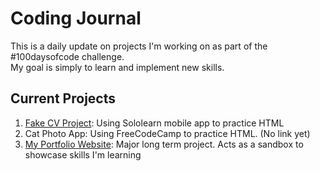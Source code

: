 <h1>Coding Journal</h1>
This is a daily update on projects I'm working on as part of the #100daysofcode challenge. 
<br>
My goal is simply to learn and implement new skills.
<br>
<h2>Current Projects</h2>
<ol>
  <li><a href="https://github.com/Zacharyjpeter/coding-journal/blob/main/Sololearn%20CV%20Project.html"> Fake CV Project</a>: Using Sololearn mobile app to practice HTML
  <li>Cat Photo App: Using FreeCodeCamp to practice HTML. (No link yet)
  <!-- add link to FCC project. Copy paste? -->
  <li><a href="https://zacharyjpeter.github.io">My Portfolio Website</a>: Major long term project. Acts as a sandbox to showcase skills I'm learning</li>
</ol>
